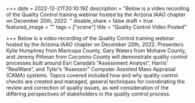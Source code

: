 +++
date = 2022-12-21T20:10:19Z
description = "Below is a video recording of the Quality Control training webinar hosted by the Arizona IAAO chapter on December 20th, 2022. "
disable_share = false
draft = true
featured_image = ""
tags = ["scene"]
title = "Quality Control Video Posted"

+++
Below is a video recording of the Quality Control training webinar hosted by the Arizona IAAO chapter on December 20th, 2022.  Presenters Kylie Humphrey from Maricopa County, Gary Waters from Mohave County, and Jeremy Pittman from Coconino County will demonstrate quality control processes built around Esri Canada’s “Assessment Analyst”, Harris’ “RealWare”, and Tyler’s “Assessor” Computer Assisted Mass Appraisal (CAMA) systems.  Topics covered included how and why quality control checks are created and managed, general techniques for coordinating the review and correction of quality issues, as well consideration of the differing perspectives of stakeholders in the quality control process.
